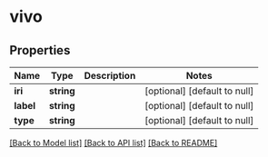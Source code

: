 # vivo

## Properties
Name | Type | Description | Notes
------------ | ------------- | ------------- | -------------
**iri** | **string** |  | [optional] [default to null]
**label** | **string** |  | [optional] [default to null]
**type** | **string** |  | [optional] [default to null]

[[Back to Model list]](../README.md#documentation-for-models) [[Back to API list]](../README.md#documentation-for-api-endpoints) [[Back to README]](../README.md)



